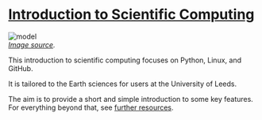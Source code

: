 # [Introduction to Scientific Computing](https://www.lukeconibear.com/introduction_to_scientific_computing/index.html)
![model](https://user-images.githubusercontent.com/19871268/122675572-ebd66b00-d1d1-11eb-9d9b-8f752368c9d4.png)  
*[Image source](https://www.nasa.gov/content/a-portrait-of-global-winds/).*  

This introduction to scientific computing focuses on Python, Linux, and GitHub.  

It is tailored to the Earth sciences for users at the University of Leeds.  

The aim is to provide a short and simple introduction to some key features. For everything beyond that, see [further resources](https://www.lukeconibear.com/introduction_to_scientific_computing/general.html).  

